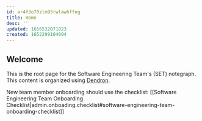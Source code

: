 ```yaml
---
id: ar4f3o70zlm93rwlaw6ffog
title: Home
desc: ''
updated: 1656532071823
created: 1652299104094
---
```

## Welcome

This is the root page for the Software Engineering Team's (SET) notegraph. This content is organized using [Dendron](https://www.dendron.so/).

New team member onboarding should use the checklist: [[Software Engineering Team Onboarding Checklist|admin.onboading.checklist#software-engineering-team-onboarding-checklist]]